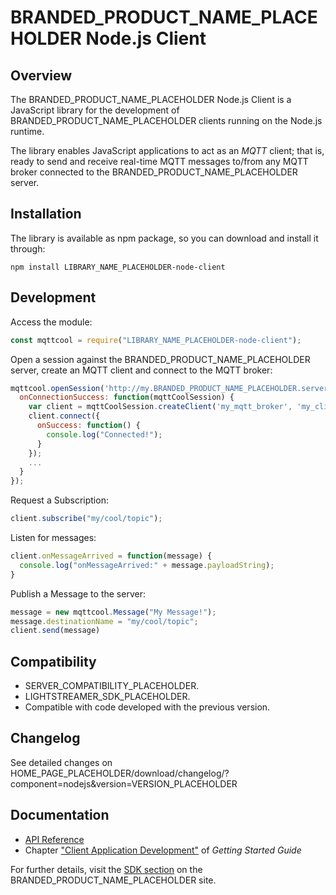 # BRANDED_PRODUCT_NAME_PLACEHOLDER Node.js Client #

## Overview ##
The BRANDED_PRODUCT_NAME_PLACEHOLDER Node.js Client is a JavaScript library for the development of BRANDED_PRODUCT_NAME_PLACEHOLDER clients running on the Node.js runtime.

The library enables JavaScript applications to act as an *MQTT* client; that is, ready to send and receive real-time MQTT messages to/from any MQTT broker connected to the BRANDED_PRODUCT_NAME_PLACEHOLDER server.

## Installation ##

The library is available as npm package, so you can download and install it through:

```
npm install LIBRARY_NAME_PLACEHOLDER-node-client
```

## Development
Access the module:

```js
const mqttcool = require("LIBRARY_NAME_PLACEHOLDER-node-client");
```

Open a session against the BRANDED_PRODUCT_NAME_PLACEHOLDER server, create an MQTT client and connect to the MQTT broker:

```js
mqttcool.openSession('http://my.BRANDED_PRODUCT_NAME_PLACEHOLDER.server:8080', 'my_user', 'my_password', {
  onConnectionSuccess: function(mqttCoolSession) {
    var client = mqttCoolSession.createClient('my_mqtt_broker', 'my_client_id');
    client.connect({
      onSuccess: function() {
        console.log("Connected!");
      }
    });
    ...
  }
});
```

Request a Subscription:

```js
client.subscribe("my/cool/topic");
```

Listen for messages:

```js
client.onMessageArrived = function(message) {
  console.log("onMessageArrived:" + message.payloadString);
}
```

Publish a Message to the server:

```js
message = new mqttcool.Message("My Message!");
message.destinationName = "my/cool/topic";
client.send(message)
```

## Compatibility
- SERVER_COMPATIBILITY_PLACEHOLDER.
- LIGHTSTREAMER_SDK_PLACEHOLDER.
- Compatible with code developed with the previous version.

## Changelog
See detailed changes on HOME_PAGE_PLACEHOLDER/download/changelog/?component=nodejs&version=VERSION_PLACEHOLDER

## Documentation
- [API Reference](NODEJS_API_REFERENCE_PLACEHOLDER)
- Chapter ["Client Application Development"](ONLINE_GUIDE_PLACEHOLDER#_client_application_development) of _Getting Started Guide_

For further details, visit the [SDK section](NODEJS_CLIENT_DOWNLOAD_URL_PLACEHOLDER) on the BRANDED_PRODUCT_NAME_PLACEHOLDER site.